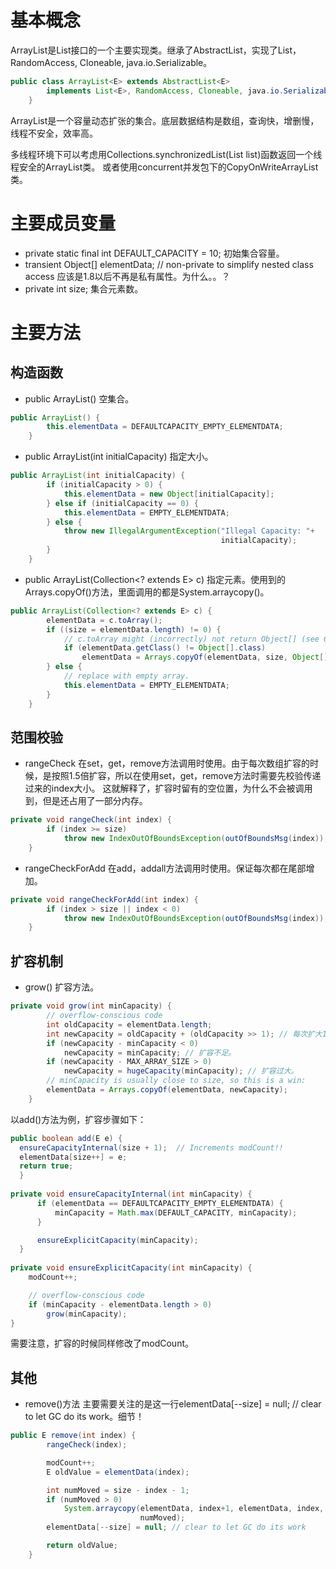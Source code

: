 
# 基本概念
ArrayList是List接口的一个主要实现类。继承了AbstractList，实现了List，RandomAccess, Cloneable, java.io.Serializable。

```java
public class ArrayList<E> extends AbstractList<E>
        implements List<E>, RandomAccess, Cloneable, java.io.Serializable {
    }
```

ArrayList是一个容量动态扩张的集合。底层数据结构是数组，查询快，增删慢，线程不安全，效率高。

多线程环境下可以考虑用Collections.synchronizedList(List list)函数返回一个线程安全的ArrayList类。
或者使用concurrent并发包下的CopyOnWriteArrayList类。

# 主要成员变量
+ private static final int DEFAULT_CAPACITY = 10; 初始集合容量。
+ transient Object[] elementData; // non-private to simplify nested class access 应该是1.8以后不再是私有属性。为什么。。？
+ private int size; 集合元素数。

# 主要方法
## 构造函数
+ public ArrayList() 空集合。
```java
public ArrayList() {
        this.elementData = DEFAULTCAPACITY_EMPTY_ELEMENTDATA;
    }
```
+ public ArrayList(int initialCapacity) 指定大小。
```java
public ArrayList(int initialCapacity) {
        if (initialCapacity > 0) {
            this.elementData = new Object[initialCapacity];
        } else if (initialCapacity == 0) {
            this.elementData = EMPTY_ELEMENTDATA;
        } else {
            throw new IllegalArgumentException("Illegal Capacity: "+
                                               initialCapacity);
        }
    }
```
+ public ArrayList(Collection<? extends E> c) 指定元素。使用到的Arrays.copyOf()方法，里面调用的都是System.arraycopy()。
```java
public ArrayList(Collection<? extends E> c) {
        elementData = c.toArray();
        if ((size = elementData.length) != 0) {
            // c.toArray might (incorrectly) not return Object[] (see 6260652)
            if (elementData.getClass() != Object[].class)
                elementData = Arrays.copyOf(elementData, size, Object[].class);
        } else {
            // replace with empty array.
            this.elementData = EMPTY_ELEMENTDATA;
        }
    }
```

## 范围校验
+ rangeCheck 在set，get，remove方法调用时使用。由于每次数组扩容的时候，是按照1.5倍扩容，所以在使用set，get，remove方法时需要先校验传递过来的index大小。
  这就解释了，扩容时留有的空位置，为什么不会被调用到，但是还占用了一部分内存。
```java
private void rangeCheck(int index) {
        if (index >= size)
            throw new IndexOutOfBoundsException(outOfBoundsMsg(index));
    }
```
+ rangeCheckForAdd 在add，addall方法调用时使用。保证每次都在尾部增加。
```java
private void rangeCheckForAdd(int index) {
        if (index > size || index < 0)
            throw new IndexOutOfBoundsException(outOfBoundsMsg(index));
    }
```

## 扩容机制
+ grow() 扩容方法。
```java
private void grow(int minCapacity) {
        // overflow-conscious code
        int oldCapacity = elementData.length;
        int newCapacity = oldCapacity + (oldCapacity >> 1); // 每次扩大1.5倍。
        if (newCapacity - minCapacity < 0)
            newCapacity = minCapacity; // 扩容不足。
        if (newCapacity - MAX_ARRAY_SIZE > 0)
            newCapacity = hugeCapacity(minCapacity); // 扩容过大。
        // minCapacity is usually close to size, so this is a win:
        elementData = Arrays.copyOf(elementData, newCapacity);
    }
```
以add()方法为例，扩容步骤如下：
```java
public boolean add(E e) {
  ensureCapacityInternal(size + 1);  // Increments modCount!!
  elementData[size++] = e;
  return true;
  }
  
private void ensureCapacityInternal(int minCapacity) {
      if (elementData == DEFAULTCAPACITY_EMPTY_ELEMENTDATA) {
          minCapacity = Math.max(DEFAULT_CAPACITY, minCapacity);
      }

      ensureExplicitCapacity(minCapacity);
  }
  
private void ensureExplicitCapacity(int minCapacity) {
    modCount++;

    // overflow-conscious code
    if (minCapacity - elementData.length > 0)
        grow(minCapacity);
}
```
需要注意，扩容的时候同样修改了modCount。

## 其他
+ remove()方法 主要需要关注的是这一行elementData[--size] = null; // clear to let GC do its work。细节！
```java
public E remove(int index) {
        rangeCheck(index);

        modCount++;
        E oldValue = elementData(index);

        int numMoved = size - index - 1;
        if (numMoved > 0)
            System.arraycopy(elementData, index+1, elementData, index,
                             numMoved);
        elementData[--size] = null; // clear to let GC do its work

        return oldValue;
    }
```


